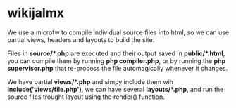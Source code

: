 # wikijalmx
We use a microfw to compile individual source files into html, so we can use partial views, headers and layouts to build the site.

Files in **source/\*.php** are executed and their output saved in **public/\*.html**, you can compile them by running **php compiler.php**, or by running the **php supervisor.php** that re-process the file automagically whenever it changes.

We have partial **views/\*.php** and simpy include them wih **include('views/file.php')**, we can have several **layouts/\*.php**, and run the source files trought layout using the render() function.
